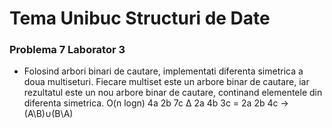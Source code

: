 # Tema Unibuc Structuri de Date

### Problema 7 Laborator 3

- Folosind arbori binari de cautare, implementati diferenta simetrica a doua multiseturi. Fiecare multiset este un arbore binar de cautare, iar rezultatul este un nou arbore binar de cautare, continand elementele din diferenta simetrica. O(n logn)  4a 2b 7c ∆ 2a 4b 3c = 2a 2b 4c -> (A\B)∪(B\A) 
